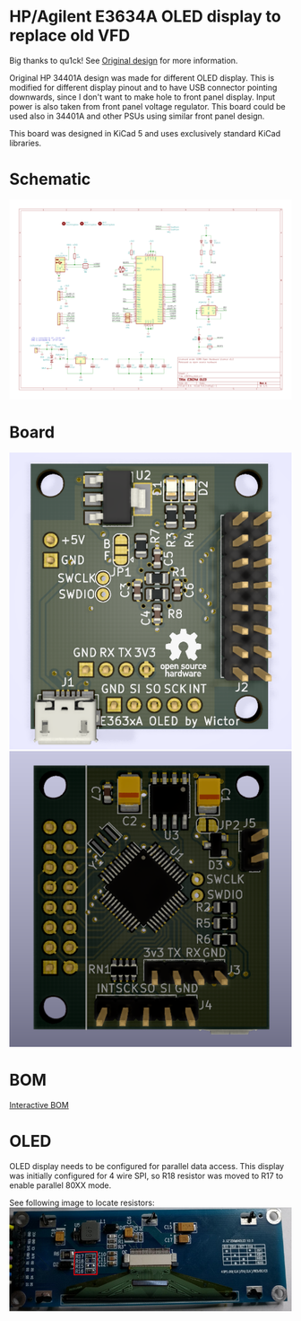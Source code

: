 # HP/Agilent E3634A OLED display to replace old VFD

Big thanks to qu1ck!
See [Original design](https://github.com/openscopeproject/HP34401a-OLED-HW) for more information.

Original HP 34401A design was made for different OLED display. This is modified for different display pinout 
and to have USB connector pointing downwards, since I don't want to make hole to front panel display. 
Input power is also taken from front panel voltage regulator.
This board could be used also in 34401A and other PSUs using similar front panel design. 

This board was designed in KiCad 5 and uses exclusively standard KiCad libraries.

# Schematic

![schematic](https://github.com/wictor76/E3634A-OLED-HW/raw/master/image/schematic.png)

# Board

![board_front](https://github.com/wictor76/E3634A-OLED-HW/raw/master/image/front.png)
![board_back](https://github.com/wictor76/E3634A-OLED-HW/raw/master/image/back.png)

# BOM

[Interactive BOM](https://htmlpreview.github.io/?https://github.com/wictor76/E3634A-OLED-HW/master/bom/ibom.html)

# OLED

OLED display needs to be configured for parallel data access. This display was initially configured
 for 4 wire SPI, so R18 resistor was moved to R17 to enable parallel 80XX mode.

See following image to locate resistors:
![oled](https://github.com/wictor76/E3634A-OLED-HW/raw/master/image/oled.jpg)
